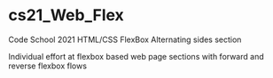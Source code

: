 # cs21_Web_Flex
Code School 2021  HTML/CSS  FlexBox  Alternating sides section

Individual effort at flexbox based web page sections with forward and reverse flexbox flows
